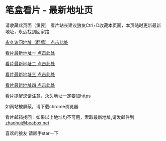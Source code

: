 # 笔盒看片 - 最新地址页

请收藏此页面（重要）
看片站长建议狼友Ctrl+D收藏本页面，本页随时更新最新地址，永远找到回家路

[永久访问地址（翻牆） 点击此处](https://beabox.net/)

[看片最新地址一 点击此处](https://bhk3d5p0x0r9.shop)

[看片最新地址二 点击此处](https://bhy0b6l2o1z0.shop)

[看片最新地址三 点击此处](https://bhn7v8f3q5v0.shop)

[看片最新地址四 点击此处](https://bha2y7l6m4j5.shop)

看片提醒您请注意，永久地址一定要加https

如网站被屏蔽，请下载chrome浏览器

看片邮箱找回：如果以上地址均不可用，索取最新地址,请发邮件到 zhaohui@beabox.net

喜欢的狼友 请顺手star一下